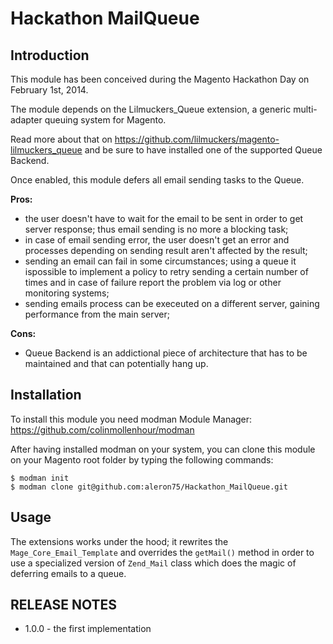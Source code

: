 Hackathon MailQueue
===================

Introduction
------------
This module has been conceived during the Magento Hackathon Day on February 1st, 2014.

The module depends on the Lilmuckers_Queue extension, a generic multi-adapter queuing system for Magento.

Read more about that on  https://github.com/lilmuckers/magento-lilmuckers_queue and be sure to have installed one of the supported Queue Backend.

Once enabled, this module defers all email sending tasks to the Queue.

**Pros:**

* the user doesn't have to wait for the email to be sent in order to get server response; thus email sending is no more a blocking task;
* in case of email sending error, the user doesn't get an error and processes depending on sending result aren't affected by the result;
* sending an email can fail in some circumstances; using a queue it ispossible to implement a policy to retry sending a certain number of times and in case of failure report the problem via log or other monitoring systems;
* sending emails process can be execeuted on a different server, gaining performance from the main server;

**Cons:**

* Queue Backend is an addictional piece of architecture that has to be maintained and that can potentially hang up.

Installation
------------
To install this module you need modman Module Manager: https://github.com/colinmollenhour/modman

After having installed modman on your system, you can clone this module on your Magento root folder by typing the following commands:

```
$ modman init
$ modman clone git@github.com:aleron75/Hackathon_MailQueue.git
```

Usage
-----
The extensions works under the hood; it rewrites the ```Mage_Core_Email_Template``` and overrides the ```getMail()``` method in order to use a specialized version of ```Zend_Mail``` class which does the magic of deferring emails to a queue.

RELEASE NOTES
-------------
* 1.0.0 - the first implementation
